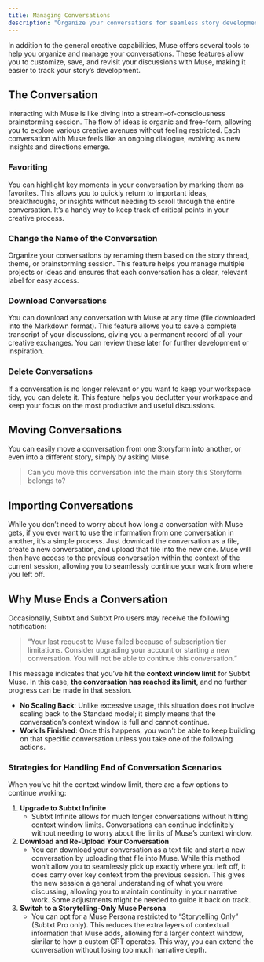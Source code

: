 ```yaml
---
title: Managing Conversations
description: "Organize your conversations for seamless story development"
---
```


In addition to the general creative capabilities, Muse offers several tools to help you organize and manage your conversations. These features allow you to customize, save, and revisit your discussions with Muse, making it easier to track your story’s development.

## The Conversation

Interacting with Muse is like diving into a stream-of-consciousness brainstorming session. The flow of ideas is organic and free-form, allowing you to explore various creative avenues without feeling restricted. Each conversation with Muse feels like an ongoing dialogue, evolving as new insights and directions emerge.

### Favoriting
You can highlight key moments in your conversation by marking them as favorites. This allows you to quickly return to important ideas, breakthroughs, or insights without needing to scroll through the entire conversation. It’s a handy way to keep track of critical points in your creative process.

### Change the Name of the Conversation
Organize your conversations by renaming them based on the story thread, theme, or brainstorming session. This feature helps you manage multiple projects or ideas and ensures that each conversation has a clear, relevant label for easy access.

### Download Conversations
You can download any conversation with Muse at any time (file downloaded into the Markdown format). This feature allows you to save a complete transcript of your discussions, giving you a permanent record of all your creative exchanges. You can review these later for further development or inspiration.

### Delete Conversations
If a conversation is no longer relevant or you want to keep your workspace tidy, you can delete it. This feature helps you declutter your workspace and keep your focus on the most productive and useful discussions.

## Moving Conversations

You can easily move a conversation from one Storyform into another, or even into a different story, simply by asking Muse.

> Can you move this conversation into the main story this Storyform belongs to?

## Importing Conversations

While you don’t need to worry about how long a conversation with Muse gets, if you ever want to use the information from one conversation in another, it’s a simple process. Just download the conversation as a file, create a new conversation, and upload that file into the new one. Muse will then have access to the previous conversation within the context of the current session, allowing you to seamlessly continue your work from where you left off.

## Why Muse Ends a Conversation
Occasionally, Subtxt and Subtxt Pro users may receive the following notification:

> “Your last request to Muse failed because of subscription tier limitations. Consider upgrading your account or starting a new conversation. You will not be able to continue this conversation.”

This message indicates that you’ve hit the **context window limit** for Subtxt Muse. In this case, **the conversation has reached its limit**, and no further progress can be made in that session.

- **No Scaling Back**: Unlike excessive usage, this situation does not involve scaling back to the Standard model; it simply means that the conversation’s context window is full and cannot continue.
- **Work Is Finished**: Once this happens, you won’t be able to keep building on that specific conversation unless you take one of the following actions.

### Strategies for Handling End of Conversation Scenarios

When you’ve hit the context window limit, there are a few options to continue working:

1. **Upgrade to Subtxt Infinite**
    - Subtxt Infinite allows for much longer conversations without hitting context window limits. Conversations can continue indefinitely without needing to worry about the limits of Muse’s context window. 
2. **Download and Re-Upload Your Conversation**
    - You can download your conversation as a text file and start a new conversation by uploading that file into Muse. While this method won’t allow you to seamlessly pick up exactly where you left off, it does carry over key context from the previous session. This gives the new session a general understanding of what you were discussing, allowing you to maintain continuity in your narrative work. Some adjustments might be needed to guide it back on track.
3. **Switch to a Storytelling-Only Muse Persona**
    - You can opt for a Muse Persona restricted to “Storytelling Only” (Subtxt Pro only). This reduces the extra layers of contextual information that Muse adds, allowing for a larger context window, similar to how a custom GPT operates. This way, you can extend the conversation without losing too much narrative depth.
